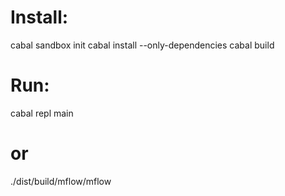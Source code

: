 # Install:
cabal sandbox init
cabal install --only-dependencies
cabal build

# Run:
cabal repl
main

# or
./dist/build/mflow/mflow
